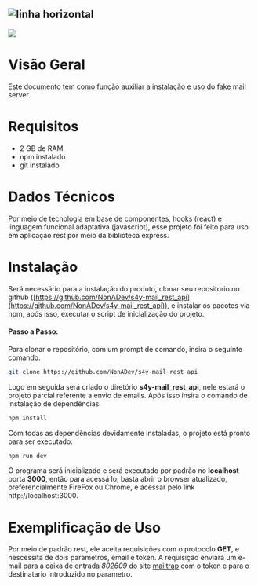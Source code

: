 
## ![](https://lh6.googleusercontent.com/IRif6G_iZMg9rH7f8fEHbin_zKOwoOkxVJzjNxn2_Bw1YPHp3q8mb-eLEPdva04_Y4Bvbm42jS5ezgqxnYEPcR9i3u0c6Q6HqcBRyXBDeUZsanyyHoiWRWvlNS86cTD3DrPD3R-x "linha horizontal")

![](https://lh4.googleusercontent.com/Q2X3dTDcQvUlLcFtEAouM1uh0NrVpQU5_FK4GY6giKrxK_X5ew4cZ0AIWzr4TOgpo-7shxIjk8D86WxlaeXwIdPI8HqMDmNTSq8NKV7YVB_PID--wiBcvVxBkMdTVInBHXhOfAgU)

# Visão Geral

Este documento tem como função auxiliar a instalação e uso do fake mail server.

# Requisitos
- 2 GB de RAM
- npm instalado
- git instalado

# Dados Técnicos
Por meio de tecnologia em base de componentes, hooks (react) e linguagem funcional adaptativa (javascript), esse projeto foi feito para uso em aplicação rest por meio da biblioteca express.

# Instalação
Será necessário para a instalação do produto, clonar seu repositorio no github ([https://github.com/NonADev/s4y-mail_rest_api](https://github.com/NonADev/s4y-mail_rest_api)), e instalar os pacotes via npm, após isso, executar o script de inicialização do projeto.

#### Passo a Passo:
Para clonar o repositório, com um prompt de comando, insira o seguinte comando.

```bash
git clone https://github.com/NonADev/s4y-mail_rest_api
```

Logo em seguida será criado o diretório **s4y-mail_rest_api**, nele estará o projeto parcial referente a envio de emails.
Após isso insira o comando de instalação de dependências.

```bash
npm install
```

Com todas as dependências devidamente instaladas, o projeto está pronto para ser executado:

```bash
npm run dev
```

O programa será inicializado e será executado por padrão no **localhost** porta **3000**, então para acessá lo, basta abrir o browser atualizado, preferencialmente FireFox ou Chrome, e acessar pelo link http://localhost:3000.

# Exemplificação de Uso

Por meio de padrão rest, ele aceita requisições com o protocolo **GET**, e nescessita de dois parametros, email e token. A requisição enviará um e-mail para a caixa de entrada *802609* do site [mailtrap](https://mailtrap.io/inboxes/802609/messages) com o token e para o destinatario introduzido no parametro.
